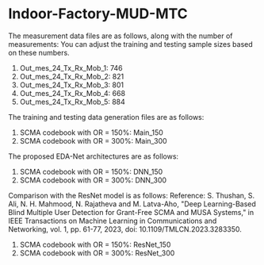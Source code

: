 # Indoor-Factory-MUD-MTC

The measurement data files are as follows, along with the number of measurements:
You can adjust the training and testing sample sizes based on these numbers.

1) Out_mes_24_Tx_Rx_Mob_1: 746
2) Out_mes_24_Tx_Rx_Mob_2: 821
3) Out_mes_24_Tx_Rx_Mob_3: 801
4) Out_mes_24_Tx_Rx_Mob_4: 668
5) Out_mes_24_Tx_Rx_Mob_5: 884
   
The training and testing data generation files are as follows:
1) SCMA codebook with OR = 150%: Main_150
2) SCMA codebook with OR = 300%: Main_300
   
The proposed EDA-Net architectures are as follows:
1) SCMA codebook with OR = 150%: DNN_150
2) SCMA codebook with OR = 300%: DNN_300
   
Comparison with the ResNet model is as follows:
Reference: 
S. Thushan, S. Ali, N. H. Mahmood, N. Rajatheva and M. Latva-Aho, 
"Deep Learning-Based Blind Multiple User Detection for Grant-Free SCMA and MUSA Systems," 
in IEEE Transactions on Machine Learning in Communications and Networking, 
vol. 1, pp. 61-77, 2023, doi: 10.1109/TMLCN.2023.3283350.

1) SCMA codebook with OR = 150%: ResNet_150
2) SCMA codebook with OR = 300%: ResNet_300

